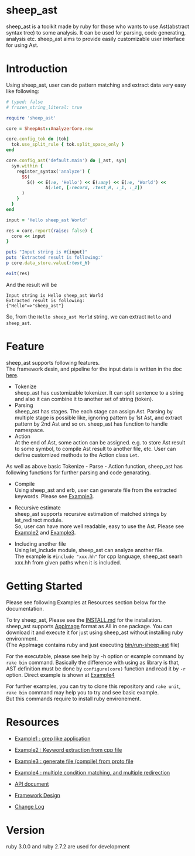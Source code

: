 # sheep_ast

sheep_ast is a toolkit made by ruby for those who wants to use Ast(abstract syntax tree) to some analysis. It can be used for parsing, code generating, analysis etc. sheep_ast aims to provide easily customizable user interface for using Ast.
  
# Introduction

Using sheep_ast, user can do pattern matching and extract data very easy like following:

```ruby
# typed: false
# frozen_string_literal: true

require 'sheep_ast'

core = SheepAst::AnalyzerCore.new

core.config_tok do |tok|
  tok.use_split_rule { tok.split_space_only }
end

core.config_ast('default.main') do |_ast, syn|
  syn.within {
    register_syntax('analyze') {
      SS(
        S() << E(:e, 'Hello') << E(:any) << E(:e, 'World') <<
               A(:let, [:record, :test_H, :_1, :_2])
      )
    }
  }
end

input = 'Hello sheep_ast World'

res = core.report(raise: false) {
  core << input
}

puts "Input string is #{input}"
puts 'Extracted result is following:'
p core.data_store.value(:test_H)

exit(res)
```

And the result will be

```
Input string is Hello sheep_ast World
Extracted result is following:
{"Hello"=>"sheep_ast"}
```

So, from the `Hello sheep_ast World` string, we can extract `Hello` and `sheep_ast`.  

# Feature
sheep_ast supports following features.  
The framework desin, and pipeline for the input data is written in the doc [here](https://yanei11.github.io/sheep_ast_pages/file.Framework.html). 

- Tokenize  
  sheep_ast has customizable tokenizer. It can split sentence to a string and also it can combine it to another set of string (token).  
- Parsing  
  sheep_ast has stages. The each stage can assign Ast. Parsing by multiple stage is possible like, ignoring pattern by 1st Ast, and extract pattern by 2nd Ast and so on. sheep_ast has function to handle namespace.
- Action  
  At the end of Ast, some action can be assigned. e.g. to store Ast result to some symbol, to compile Ast result to another file, etc. User can define customized methods to the Action class `Let`.  

As well as above basic Tokenize - Parse - Action function, sheep_ast has following functions for further parsing and code genarating.

- Compile  
  Using sheep_ast and erb, user can generate file from the extracted keywords.
  Please see [Example3](https://yanei11.github.io/sheep_ast_pages/file.Example3.html).

- Recursive estimate  
  sheep_ast supports recursive estimation of matched strings by let_redirect module.  
  So, user can have more well readable, easy to use the Ast.
  Please see [Example2](https://yanei11.github.io/sheep_ast_pages/file.Example2.html) and [Example3](https://yanei11.github.io/sheep_ast_pages/file.Example3.html).

- Including another file  
  Using let_include module, sheep_ast can analyze another file.  
  The example is `#include "xxx.hh"` for cpp language, sheep_ast searh xxx.hh from given paths when it is included.

# Getting Started  
  
Please see following Examples at Resources section below for the documentation.
  
To try sheep_ast, Please see the [INSTALL.md](https://github.com/yanei11/sheep_ast/blob/master/INSTALL.md) for the installation.  
sheep_ast supports [AppImage](https://appimage.org/) format as All in one package. You can download it and execute it for just using sheep_ast without installing ruby environment.   
(The AppImage contains ruby and just executing [bin/run-sheep-ast](https://github.com/yanei11/sheep_ast/blob/master/bin/run-sheep-ast) file)  

For the executable, please see help by -h option or example command by `rake bin` command.
Basically the difference with using as library is that, AST definition must be done by `configure(core)` function and read it by `-r` option.
Direct example is shown at [Example4]((https://yanei11.github.io/sheep_ast_pages/file.Example4.html))
  
For further examples, you can try to clone this repository and `rake unit`, `rake bin` command may help you to try and see basic example.  
But this commands require to install ruby environement.

# Resources
- [Example1 : grep like application](https://yanei11.github.io/sheep_ast_pages/file.Example1.html)
  
- [Example2 : Keyword extraction from cpp file](https://yanei11.github.io/sheep_ast_pages/file.Example2.html)

- [Example3 : generate file (compile) from proto file](https://yanei11.github.io/sheep_ast_pages/file.Example3.html)

- [Example4 : multiple condition matching, and multiple redirection](https://yanei11.github.io/sheep_ast_pages/file.Example4.html)

- [API document](https://yanei11.github.io/sheep_ast_pages/file.API.html)

- [Framework Design](https://yanei11.github.io/sheep_ast_pages/file.Framework.html)

- [Change Log](https://yanei11.github.io/sheep_ast_pages/file.CHANGELOG.html)

# Version

ruby 3.0.0 and ruby 2.7.2 are used for development
